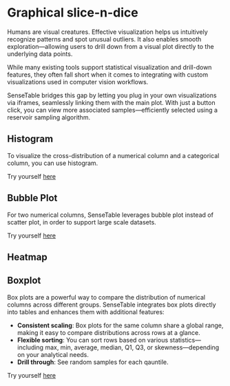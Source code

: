 # Graphical slice-n-dice

Humans are visual creatures. Effective visualization helps us intuitively recognize patterns and spot unusual outliers. It also enables smooth exploration—allowing users to drill down from a visual plot directly to the underlying data points.

While many existing tools support statistical visualization and drill-down features, they often fall short when it comes to integrating with custom visualizations used in computer vision workflows.

SenseTable bridges this gap by letting you plug in your own visualizations via iframes, seamlessly linking them with the main plot. With just a button click, you can view more associated samples—efficiently selected using a reservoir sampling algorithm.

## Histogram

To visualize the cross-distribution of a numerical column and a categorical column, you can use histogram.

Try yourself [here](https://demo.table.smoosense.ai/Table?filePath=s3%3A%2F%2Fsense-table-demo%2Fmodel_failure_analysis%2Fobject_detection%2Fanalyze_instances%2Fyolov7.parquet&state=s3%3A%2F%2Fsense-table-demo%2Finternal%2Fpersisted-state%2F34da5649-815d-4d2e-b694-5d00a6c7477f.json)

<ThemedVideo src="/images/slice-n-dice/histogram-drill-through.webm" />



## Bubble Plot

For two numerical columns, SenseTable leverages bubble plot instead of scatter plot, in order to support large scale datasets.

Try yourself [here](https://demo.table.smoosense.ai/Table?filePath=s3%3A%2F%2Fsense-table-demo%2Fmodel_failure_analysis%2Fobject_detection%2Fanalyze_instances%2Fyolov7.parquet&state=s3%3A%2F%2Fsense-table-demo%2Finternal%2Fpersisted-state%2F83a34e85-a686-4398-89ad-4820bb1dda1c.json)

<ThemedVideo src="/images/slice-n-dice/bubble-drill-through.webm" />



## Heatmap

<ThemedImage src="/images/slice-n-dice/heatmap.jpg"/>

## Boxplot
Box plots are a powerful way to compare the distribution of numerical columns across different groups. SenseTable integrates box plots directly into tables and enhances them with additional features:

- **Consistent scaling**: Box plots for the same column share a global range, making it easy to compare distributions across rows at a glance.
- **Flexible sorting**: You can sort rows based on various statistics—including max, min, average, median, Q1, Q3, or skewness—depending on your analytical needs.
- **Drill through**: See random samples for each qauntile.

Try yourself [here](https://demo.table.smoosense.ai/Table?filePath=s3%3A%2F%2Fsense-table-demo%2Fmodel_failure_analysis%2Fobject_detection%2Fanalyze_instances%2Fyolov7.parquet&state=s3%3A%2F%2Fsense-table-demo%2Finternal%2Fpersisted-state%2F19efa3c6-df03-4db1-8867-f02988295e85.json)

<ThemedVideo src="/images/slice-n-dice/boxplot-drill-through.webm" />
